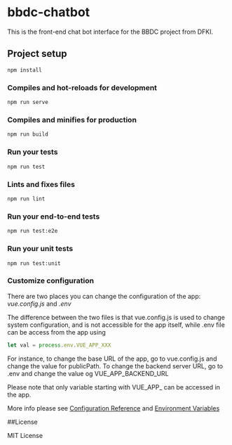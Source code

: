 # bbdc-chatbot

This is the front-end chat bot interface for the BBDC project from DFKI.

## Project setup
```
npm install
```

### Compiles and hot-reloads for development
```
npm run serve
```

### Compiles and minifies for production
```
npm run build
```

### Run your tests
```
npm run test
```

### Lints and fixes files
```
npm run lint
```

### Run your end-to-end tests
```
npm run test:e2e
```

### Run your unit tests
```
npm run test:unit
```

### Customize configuration
There are two places you can change the configuration of the app: 
*vue.config.js* and *.env*

The difference between the two files is that vue.config.js is used to change system configuration, 
and is not accessible for the app itself, while .env file can be access from the app using 

```javascript
let val = process.env.VUE_APP_XXX
```

For instance, 
to change the base URL of the app, go to vue.config.js and change the value for publicPath.
To change the backend server URL, go to .env and change the value og VUE_APP_BACKEND_URL

Please note that only variable starting with VUE_APP_ can be accessed in the app.

More info please see [Configuration Reference](https://cli.vuejs.org/config/)
 and [Environment Variables](https://cli.vuejs.org/guide/mode-and-env.html#environment-variables)

##License

MIT License
